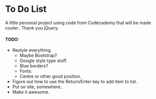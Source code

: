 # To Do List

A little personal project using code from Codecademy that will be made cooler..
Thank you jQuery.

#### TODO:
* Restyle everything.
  * Maybe Bootstrap?
  * Google style type stuff.
  * Blue borders?
  * Fonts.
  * Centre or other good position.
* Figure out how to use the Return/Enter key to add item to list.
* Put on site, somewhere..
* Make it awesome.
